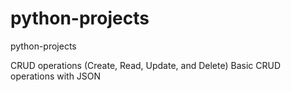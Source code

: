 # python-projects
 python-projects

 CRUD operations (Create, Read, Update, and Delete)
 Basic CRUD operations with JSON 
